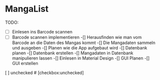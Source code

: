 # MangaList

TODO:
- [ ] Einlesen ins Barcode scannen
- [ ] Barcode scannen implementieren
-[] Herausfinden wie man vom Barcode an die Daten des Mangas kommt
-[] Die Mangadaten sammeln und ausgeben
-[] Planen wie die App aufgebaut wird
-[] Datenbank planen
-[] Datenbank erstellen
-[] Mangadaten in Datenbank manipulieren lassen
-[] Einlesen in Material Design
-[] GUI Planen
-[] GUI erstellen

 [ ] unchecked # [checkbox:unchecked]
